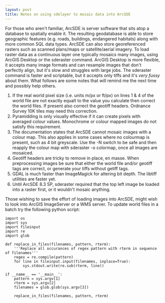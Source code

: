 ```yaml
---
layout: post
title: Notes on using sdelayer to mosaic data into ArcSDE
---
```


For those who aren't familiar, ArcSDE is server software that sits atop
a database to spatially enable it. The resulting geodatabase is able to
store geographic features (e.g. roads, buildings, endangered habitats)
along with more common SQL data types. ArcSDE can also store
georeferenced rasters such as scanned plans/maps or satellite/aerial
imagery. To load raster data as a continuous layer one typically mosaics
many images, using ArcGIS Desktop or the sderaster command. ArcGIS
Desktop is more flexible, it accepts many image formats and can resample
images that don't perfectly align, but it's slow and struggles with
large jobs. The sderaster command is faster and scriptable, but it
accepts only tiffs and it's *very fussy* about them. <!--more--> What
follows are some notes that will remind me the next time and possibly
help others.

1.  If the real world pixel size (i.e. units m/px or ft/px) on lines 1 &
    4 of the world file are not exactly equalt to the value you
    calculate then correct the world files. If present also correct the
    geotiff headers. Ordnance Survey 10K tiles may need this correction.
2.  Pyramidding is only visually effective if it can create pixels with
    averaged colour values. Monochrome or colour mapped images do not
    satisfy this requirement.
3.  The documentation states that ArcSDE cannot mosaic images with a
    colour map. This also applies in some cases where no colourmap is
    present, such as 4 bit greyscale. Use the -N switch to be safe and
    then reapply the colour map with sderaster -o colormap, once all
    images are mosaiced.
4.  Geotiff headers are tricky to remove in place, en masse. When
    preprocessing images be sure that either the world file and/or
    geotiff tags are correct, or generate your tiffs without getiff
    tags.
5.  GDAL is much faster than ImageMagick for altering bit depth. The
    libtiff utilities are faster yet.
6.  Until ArcSDE 8.3 SP, sderaster required that the top left image be
    loaded into a raster first, or it wouldn't mosaic anything.

Those wishing to save the effort of loading images into ArcSDE, might
wish to look into ArcGIS ImageServer or a WMS server. To update world
files in a batch try the following python script:

    import os
    import sys
    import fileinput
    import re
    import glob

    def replace_in_files(filenames, pattern, rterm):
        '''Replace all occurances of regex pattern with rterm in sequence of filenames'''
        regex = re.compile(pattern)
        for line in fileinput.input(filenames, inplace=True):
            sys.stdout.write(re.sub(rterm, line))

    if __name__ == '__main__':
        pattern = sys.argv[1]
        rterm = sys.argv[2]
        filenames = glob.glob(sys.argv[3])

        replace_in_files(filenames, pattern, rterm)
